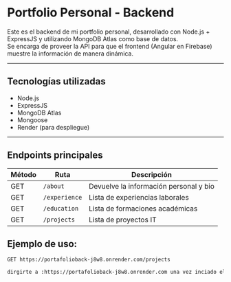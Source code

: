 # Portfolio Personal - Backend

Este es el backend de mi portfolio personal, desarrollado con Node.js + ExpressJS y utilizando MongoDB Atlas como base de datos.  
Se encarga de proveer la API para que el frontend (Angular en Firebase) muestre la información de manera dinámica.

---

## Tecnologías utilizadas
- Node.js
- ExpressJS
- MongoDB Atlas
- Mongoose
- Render (para despliegue)

---

## Endpoints principales
| Método | Ruta           | Descripción |
|--------|----------------|-------------|
| GET    | `/about`       | Devuelve la información personal y bio |
| GET    | `/experience`  | Lista de experiencias laborales |
| GET    | `/education`   | Lista de formaciones académicas |
| GET    | `/projects`    | Lista de proyectos IT |


## Ejemplo de uso:  
```bash
GET https://portafolioback-j8w8.onrender.com/projects

dirgirte a :https://portafolioback-j8w8.onrender.com una vez inciado el servidor probar con https://portafolioback-j8w8.onrender.com/api/projects o api/projects  api/education 
